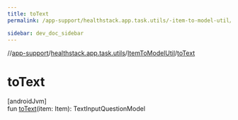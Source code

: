 ```yaml
---
title: toText
permalink: /app-support/healthstack.app.task.utils/-item-to-model-util/to-text.html

sidebar: dev_doc_sidebar
---
```

//[app-support](../../../index.html)/[healthstack.app.task.utils](../index.html)/[ItemToModelUtil](index.html)/[toText](to-text.html)



# toText



[androidJvm]\
fun [toText](to-text.html)(item: Item): TextInputQuestionModel




